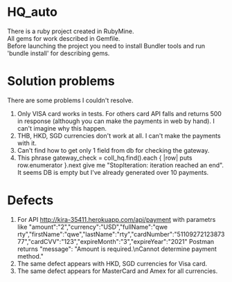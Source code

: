 # HQ_auto
There is a ruby project created in RubyMine.<br>
All gems for work described in Gemfile.<br>
Before launching the project you need to install Bundler tools and run 'bundle install' for describing gems.

# Solution problems
There are some problems I couldn't resolve.<br>
1. Only VISA card works in tests. For others card API falls and returns 500 in response (although you can make the payments in web by hand). I can't imagine why this happen.<br>
2. THB, HKD, SGD currencies don't work at all. I can't make the payments with it.<br>
3. Can't find how to get only 1 field from db for checking the gateway.
4. This phrase gateway_check = coll_hq.find().each { |row| puts row.enumerator }.next give me "StopIteration: iteration reached an end".<br>
It seems DB is empty but I've already generated over 10 payments.

# Defects
1. For API http://kira-35411.herokuapp.com/api/payment with parametrs like \"amount\":\"2\",\"currency\":\"USD\",\"fullName\":\"qwe rty\",\"firstName\":\"qwe\",\"lastName\":\"rty\",\"cardNumber\":\"5110927212387377\",\"cardCVV\":\"123\",\"expireMonth\":\"3\",\"expireYear\":\"2021\"
Postman returns "message": "Amount is required.\nCannot determine payment method."
2. The same defect appears with HKD, SGD currencies for Visa card.
3. The same defect appears for MasterCard and Amex for all currencies.
